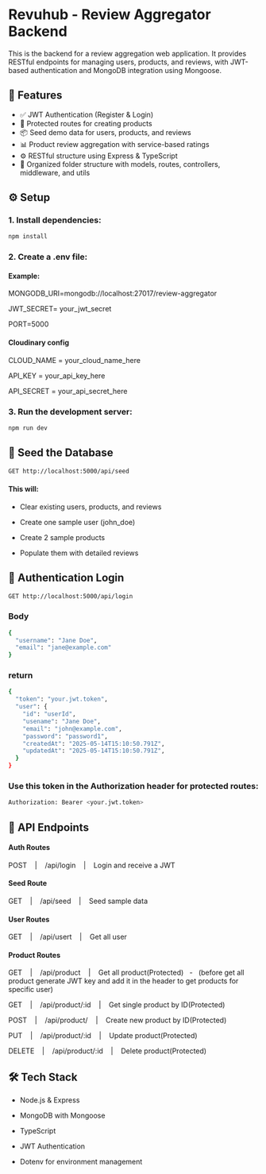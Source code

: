 # Revuhub - Review Aggregator Backend

This is the backend for a review aggregation web application. It provides RESTful endpoints for managing users, products, and reviews, with JWT-based authentication and MongoDB integration using Mongoose.
## 🚀 Features
- ✅ JWT Authentication (Register & Login)
- 🔐 Protected routes for creating products
- 📦 Seed demo data for users, products, and reviews
- 📊 Product review aggregation with service-based ratings
- ⚙️ RESTful structure using Express & TypeScript
- 📁 Organized folder structure with models, routes, controllers, middleware, and utils

## ⚙️ Setup
### 1. Install dependencies:

```bash
npm install
```
### 2. Create a .env file:

#### Example:
MONGODB_URI=mongodb://localhost:27017/review-aggregator

JWT_SECRET= your_jwt_secret

PORT=5000
####  Cloudinary config
CLOUD_NAME = your_cloud_name_here 

API_KEY = your_api_key_here

API_SECRET = your_api_secret_here
### 3. Run the development server:
```bash
npm run dev
````
## 🌱 Seed the Database
```bash
GET http://localhost:5000/api/seed
````

#### This will:

* Clear existing users, products, and reviews

* Create one sample user (john_doe)

* Create 2 sample products

* Populate them with detailed reviews

## 🔐 Authentication Login
```bash
GET http://localhost:5000/api/login
````
### Body
```bash
{
  "username": "Jane Doe",
  "email": "jane@example.com"
}
````
### return
```bash
{
  "token": "your.jwt.token",
  "user": {
    "id": "userId",
    "usename": "Jane Doe",
    "email": "john@example.com",
    "password": "password1",
    "createdAt": "2025-05-14T15:10:50.791Z",
    "updatedAt": "2025-05-14T15:10:50.791Z",
  }
}
```
### Use this token in the Authorization header for protected routes:
```bash
Authorization: Bearer <your.jwt.token>
````
## 📡 API Endpoints

#### Auth Routes
POST&nbsp;&nbsp;&nbsp;  |&nbsp; &nbsp; /api/login&nbsp; &nbsp; |&nbsp; &nbsp; Login and receive a JWT
#### Seed Route
GET&nbsp;&nbsp;&nbsp;  |&nbsp; &nbsp; /api/seed&nbsp; &nbsp; |&nbsp; &nbsp; Seed sample data
#### User Routes
GET&nbsp;&nbsp;&nbsp;  |&nbsp; &nbsp; /api/usert&nbsp; &nbsp; |&nbsp; &nbsp; Get all  user
#### Product Routes
GET&nbsp;&nbsp;&nbsp;  |&nbsp; &nbsp; /api/product&nbsp; &nbsp; |&nbsp; &nbsp; Get all product(Protected)&nbsp;&nbsp; -&nbsp;&nbsp;  (before get all product generate JWT key and add it in the header to get products for  specific user)

GET&nbsp;&nbsp;&nbsp;  |&nbsp; &nbsp; /api/product/:id&nbsp; &nbsp; |&nbsp; &nbsp; Get single product by ID(Protected)&nbsp;&nbsp;

POST&nbsp;&nbsp;&nbsp;  |&nbsp; &nbsp; /api/product/&nbsp; &nbsp; |&nbsp; &nbsp; Create new product by ID(Protected)&nbsp;&nbsp;

PUT&nbsp;&nbsp;&nbsp;  |&nbsp; &nbsp; /api/product/:id&nbsp; &nbsp; |&nbsp; &nbsp; Update product(Protected)&nbsp;&nbsp;

DELETE&nbsp;&nbsp;&nbsp;  |&nbsp; &nbsp; /api/product/:id&nbsp; &nbsp; |&nbsp; &nbsp; Delete product(Protected)&nbsp;&nbsp;

## 🛠️ Tech Stack
* Node.js & Express

* MongoDB with Mongoose

* TypeScript

* JWT Authentication

* Dotenv for environment management